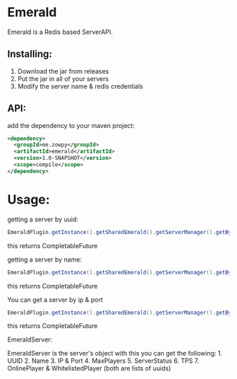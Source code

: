 # Emerald

Emerald is a Redis based ServerAPI.

## Installing:
1. Download the jar from releases
2. Put the jar in all of your servers
3. Modify the server name & redis credentials

## API:

add the dependency to your maven project:
```xml
<dependency>
  <groupId>me.zowpy</groupId>
  <artifactId>emerald</artifactId>
  <version>1.0-SNAPSHOT</version>
  <scope>compile</scope>
</dependency>
```

# Usage:

getting a server by uuid:
```Java
EmeraldPlugin.getInstance().getSharedEmerald().getServerManager().getByUUID(youruuid);
```
this returns CompletableFuture<EmeraldServer>

getting a server by name:
```Java
EmeraldPlugin.getInstance().getSharedEmerald().getServerManager().getByName(yourServerName);
```
this returns CompletableFuture<EmeraldServer>
  
You can get a server by ip & port
```Java
EmeraldPlugin.getInstance().getSharedEmerald().getServerManager().getByConnection(ip, port);
``` 
this returns CompletableFuture<EmeraldServer> 

  EmeraldServer:
  
  EmeraldServer is the server's object
  with this you can get the following:
    1. UUID
    2. Name
    3. IP & Port
    4. MaxPlayers
    5. ServerStatus
    6. TPS
    7. OnlinePlayer & WhitelistedPlayer (both are lists of uuids)
